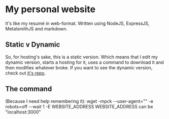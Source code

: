# My personal website
It's like my resumé in web-format. Written using NodeJS, ExpressJS, MetalsmithJS and markdown. 
## Static v Dynamic
So, for hosting's sake, this is a static version. Which means that I edit my dynamic version, starts a hosting for it, uses a command to download it and then modifies whatever broke. If you want to see the dynamic version, check out [it's repo](https://github.com/Glassig/website).
## The command
(Because I need help remembering it):
wget -mpck --user-agent="" -e robots=off --wait 1 -E WEBSITE_ADDRESS
WEBSITE_ADDRESS can be "localhost:3000"